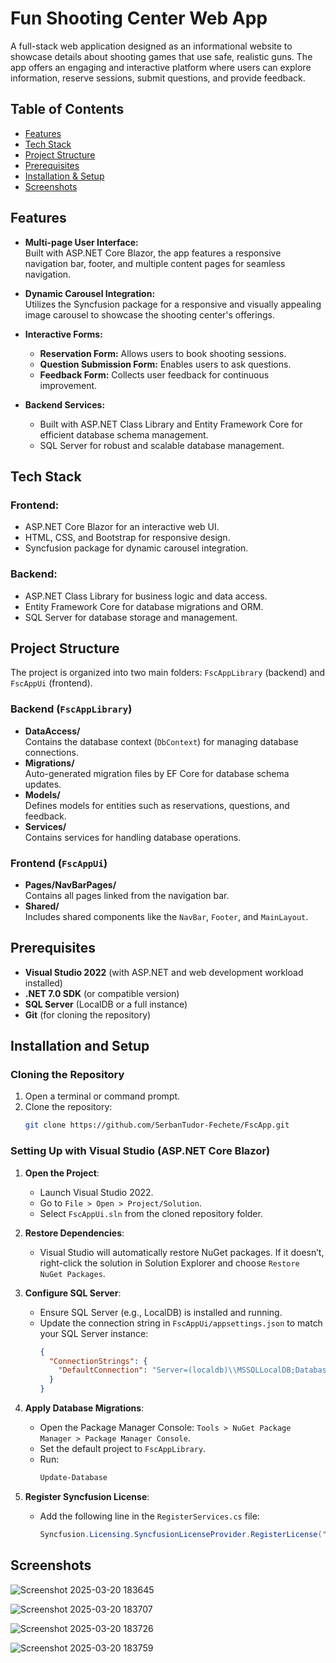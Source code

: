 # Fun Shooting Center Web App
A full-stack web application designed as an informational website to showcase details about shooting games that use safe, realistic guns. The app offers an engaging and interactive platform where users can explore information, reserve sessions, submit questions, and provide feedback.

## Table of Contents
- [Features](#features)
- [Tech Stack](#tech-stack)
- [Project Structure](#project-structure)
- [Prerequisites](#prerequisites)
- [Installation & Setup](#installation-and-setup)
- [Screenshots](#screenshots)


## Features

- **Multi-page User Interface:**  
  Built with ASP.NET Core Blazor, the app features a responsive navigation bar, footer, and multiple content pages for seamless navigation.

- **Dynamic Carousel Integration:**  
  Utilizes the Syncfusion package for a responsive and visually appealing image carousel to showcase the shooting center's offerings.

- **Interactive Forms:**  
  - **Reservation Form:** Allows users to book shooting sessions.  
  - **Question Submission Form:** Enables users to ask questions.  
  - **Feedback Form:** Collects user feedback for continuous improvement.

- **Backend Services:**  
  - Built with ASP.NET Class Library and Entity Framework Core for efficient database schema management.  
  - SQL Server for robust and scalable database management.

## Tech Stack

### Frontend:
- ASP.NET Core Blazor for an interactive web UI.  
- HTML, CSS, and Bootstrap for responsive design.  
- Syncfusion package for dynamic carousel integration.

### Backend:
- ASP.NET Class Library for business logic and data access.  
- Entity Framework Core for database migrations and ORM.  
- SQL Server for database storage and management.

## Project Structure

The project is organized into two main folders: `FscAppLibrary` (backend) and `FscAppUi` (frontend).

### Backend (`FscAppLibrary`)
- **DataAccess/**  
  Contains the database context (`DbContext`) for managing database connections.  
- **Migrations/**  
  Auto-generated migration files by EF Core for database schema updates.  
- **Models/**  
  Defines models for entities such as reservations, questions, and feedback.  
- **Services/**  
  Contains services for handling database operations.

### Frontend (`FscAppUi`)
- **Pages/NavBarPages/**  
  Contains all pages linked from the navigation bar.  
- **Shared/**  
  Includes shared components like the `NavBar`, `Footer`, and `MainLayout`.


## Prerequisites
- **Visual Studio 2022** (with ASP.NET and web development workload installed)
- **.NET 7.0 SDK** (or compatible version)
- **SQL Server** (LocalDB or a full instance)
- **Git** (for cloning the repository)

## Installation and Setup

### Cloning the Repository
1. Open a terminal or command prompt.
2. Clone the repository:
   ```bash
   git clone https://github.com/SerbanTudor-Fechete/FscApp.git
   ```

### Setting Up with Visual Studio (ASP.NET Core Blazor)

1. **Open the Project**:
   - Launch Visual Studio 2022.
   - Go to `File > Open > Project/Solution`.
   - Select `FscAppUi.sln` from the cloned repository folder.

2. **Restore Dependencies**:
   - Visual Studio will automatically restore NuGet packages. If it doesn’t, right-click the solution in Solution Explorer and choose `Restore NuGet Packages`.

3. **Configure SQL Server**:
   - Ensure SQL Server (e.g., LocalDB) is installed and running.
   - Update the connection string in `FscAppUi/appsettings.json` to match your SQL Server instance:
     ```json
     {
       "ConnectionStrings": {
         "DefaultConnection": "Server=(localdb)\\MSSQLLocalDB;Database=FscDb;Trusted_Connection=True;MultipleActiveResultSets=true"
       }
     }
     ```

4. **Apply Database Migrations**:
   - Open the Package Manager Console: `Tools > NuGet Package Manager > Package Manager Console`.
   - Set the default project to `FscAppLibrary`.
   - Run:
     ```powershell
     Update-Database
     ```

5. **Register Syncfusion License**:
   - Add the following line in the `RegisterServices.cs` file:
     ```csharp
     Syncfusion.Licensing.SyncfusionLicenseProvider.RegisterLicense("YOUR_LICENSE_KEY_HERE");
     
## Screenshots 

![Screenshot 2025-03-20 183645](https://github.com/user-attachments/assets/3564dc5b-3ea1-42e7-8846-63143b9bc2b9)


![Screenshot 2025-03-20 183707](https://github.com/user-attachments/assets/9169db07-cbef-49f7-9c83-c161da4fc57a)


![Screenshot 2025-03-20 183726](https://github.com/user-attachments/assets/4849a30b-d27e-423d-a25f-c3a191575953)


![Screenshot 2025-03-20 183759](https://github.com/user-attachments/assets/4166e502-795b-405d-bf12-eea5a22031d6)


